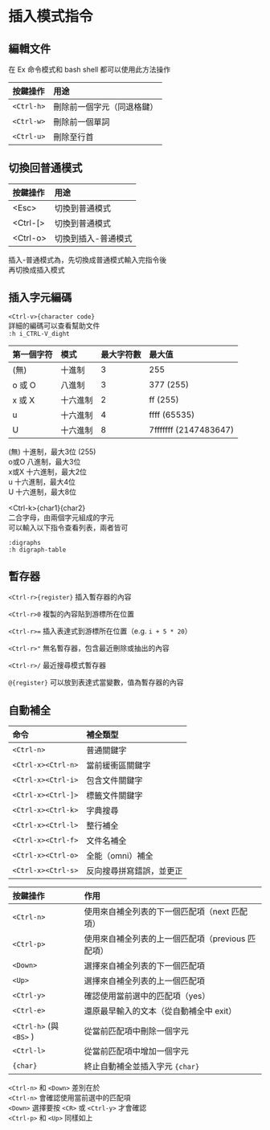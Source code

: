 # 插入模式指令

## 編輯文件

在 Ex 命令模式和 bash shell 都可以使用此方法操作

| 按鍵操作 | 用途 |
| :--- | :--- |
| `<Ctrl-h>` | 刪除前一個字元（同退格鍵） |
| `<Ctrl-w>` | 刪除前一個單詞 |
| `<Ctrl-u>` | 刪除至行首 |

## 切換回普通模式

| 按鍵操作 | 用途 |
| :--- | :--- |
| &lt;Esc&gt; | 切換到普通模式 |
| &lt;Ctrl-\[&gt; | 切換到普通模式 |
| &lt;Ctrl-o&gt; | 切換到插入-普通模式 |

插入-普通模式為，先切換成普通模式輸入完指令後  
再切換成插入模式

## 插入字元編碼

`<Ctrl-v>{character code}`  
詳細的編碼可以查看幫助文件  
`:h i_CTRL-V_dight`

| 第一個字符 | 模式 | 最大字符數 | 最大值 |
| :--- | :--- | :--- | :--- |
| \(無\) | 十進制 | 3 | 255 |
| o 或 O | 八進制 | 3 | 377 \(255\) |
| x 或 X | 十六進制 | 2 | ff \(255\) |
| u | 十六進制 | 4 | ffff \(65535\) |
| U | 十六進制 | 8 | 7fffffff \(2147483647\) |

\(無\) 十進制，最大3位 \(255\)  
o或O 八進制，最大3位  
x或X 十六進制，最大2位  
u 十六進制，最大4位  
U 十六進制，最大8位

&lt;Ctrl-k&gt;{char1}{char2}  
二合字母，由兩個字元組成的字元  
可以輸入以下指令查看列表，兩者皆可

```text
:digraphs
:h digraph-table
```

## 暫存器

`<Ctrl-r>{register}` 插入暫存器的內容

`<Ctrl-r>0` 複製的內容貼到游標所在位置

`<Ctrl-r>=` 插入表達式到游標所在位置（e.g. `i + 5 * 20`）

`<Ctrl-r>"` 無名暫存器，包含最近刪除或抽出的內容

`<Ctrl-r>/` 最近搜尋模式暫存器

`@{register}` 可以放到表達式當變數，值為暫存器的內容

## 自動補全

| 命令 | 補全類型 |
| :--- | :--- |
| `<Ctrl-n>` | 普通關鍵字 |
| `<Ctrl-x><Ctrl-n>` | 當前緩衝區關鍵字 |
| `<Ctrl-x><Ctrl-i>` | 包含文件關鍵字 |
| `<Ctrl-x><Ctrl-]>` | 標籤文件關鍵字 |
| `<Ctrl-x><Ctrl-k>` | 字典搜尋 |
| `<Ctrl-x><Ctrl-l>` | 整行補全 |
| `<Ctrl-x><Ctrl-f>` | 文件名補全 |
| `<Ctrl-x><Ctrl-o>` | 全能（omni）補全 |
| `<Ctrl-x><Ctrl-s>` | 反向搜尋拼寫錯誤，並更正 |

| 按鍵操作 | 作用 |
| :--- | :--- |
| `<Ctrl-n>` | 使用來自補全列表的下一個匹配項（next 匹配項） |
| `<Ctrl-p>` | 使用來自補全列表的上一個匹配項（previous 匹配項） |
| `<Down>` | 選擇來自補全列表的下一個匹配項 |
| `<Up>` | 選擇來自補全列表的上一個匹配項 |
| `<Ctrl-y>` | 確認使用當前選中的匹配項（yes） |
| `<Ctrl-e>` | 還原最早輸入的文本（從自動補全中 exit） |
| `<Ctrl-h>`  \(與  `<BS>` \) | 從當前匹配項中刪除一個字元 |
| `<Ctrl-l>` | 從當前匹配項中增加一個字元 |
| `{char}` | 終止自動補全並插入字元 `{char}`  |

`<Ctrl-n>` 和 `<Down>` 差別在於  
`<Ctrl-n>` 會確認使用當前選中的匹配項  
`<Down>` 選擇要按 `<CR>` 或 `<Ctrl-y>` 才會確認  
`<Ctrl-p>` 和 `<Up>` 同樣如上

